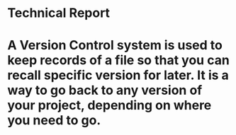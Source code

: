<h1>Technical Report<h1>

A Version Control system is used to keep records of a file so that you can recall specific version for later. It is a way to go back to any version of your project, depending on where you need to go.
